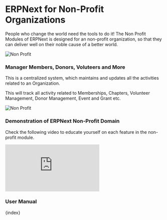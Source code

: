 <!-- add-breadcrumbs -->
# ERPNext for Non-Profit Organizations

People who change the world need the tools to do it! The Non Profit Modules of ERPNext is designed for an non-profit organization, so that they can deliver well on their noble cause of a better world.

<img class="screenshot" alt="Non Profit" src="{{docs_base_url}}/assets/img/non_profit/non-profit-hero-linus.png">

### Manager Members, Donors, Voluteers and More

This is a centralized system, which maintains and updates all the activities related to an Organization.

This will track all activity related to Memberships, Chapters, Volunteer Management, Donor Management, Event and Grant etc.

<img class="screenshot" alt="Non Profit" src="{{docs_base_url}}/assets/img/non_profit/chapter.png">

### Demonstration of ERPNext Non-Profit Domain

Check the following video to educate yourself on each feature in the non-profit module.

<div>
    <div class='embed-container'>
        <iframe src='https://www.youtube.com/embed/p3l0Kq-TU5Y' frameborder='0' allowfullscreen>
        </iframe>
    </div>
<div>

### User Manual

{index}